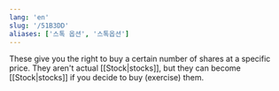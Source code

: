 ```yaml
---
lang: 'en'
slug: '/51B3DD'
aliases: ['스톡 옵션', '스톡옵션']
---
```


These give you the right to buy a certain number of shares at a specific price. They aren't actual [[Stock|stocks]], but they can become [[Stock|stocks]] if you decide to buy (exercise) them.
